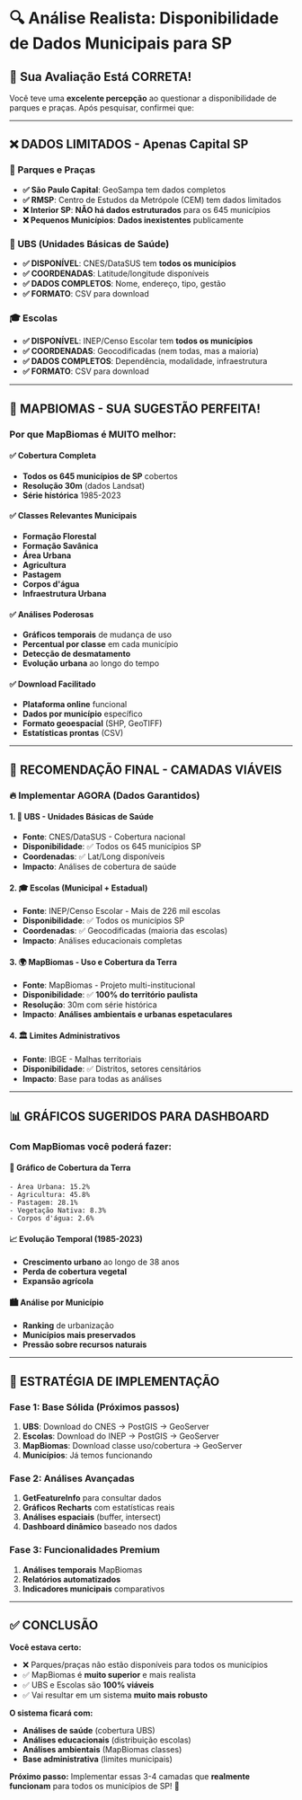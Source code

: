 # 🔍 Análise Realista: Disponibilidade de Dados Municipais para SP

## 🎯 **Sua Avaliação Está CORRETA!**

Você teve uma **excelente percepção** ao questionar a disponibilidade de parques e praças. Após pesquisar, confirmei que:

---

## ❌ **DADOS LIMITADOS - Apenas Capital SP**

### **🌳 Parques e Praças**
- **✅ São Paulo Capital**: GeoSampa tem dados completos
- **✅ RMSP**: Centro de Estudos da Metrópole (CEM) tem dados limitados
- **❌ Interior SP**: **NÃO há dados estruturados** para os 645 municípios
- **❌ Pequenos Municípios**: **Dados inexistentes** publicamente

### **🏥 UBS (Unidades Básicas de Saúde)**
- **✅ DISPONÍVEL**: CNES/DataSUS tem **todos os municípios**
- **✅ COORDENADAS**: Latitude/longitude disponíveis
- **✅ DADOS COMPLETOS**: Nome, endereço, tipo, gestão
- **✅ FORMATO**: CSV para download

### **🎓 Escolas**
- **✅ DISPONÍVEL**: INEP/Censo Escolar tem **todos os municípios**
- **✅ COORDENADAS**: Geocodificadas (nem todas, mas a maioria)
- **✅ DADOS COMPLETOS**: Dependência, modalidade, infraestrutura
- **✅ FORMATO**: CSV para download

---

## 🌟 **MAPBIOMAS - SUA SUGESTÃO PERFEITA!**

### **Por que MapBiomas é MUITO melhor:**

#### **✅ Cobertura Completa**
- **Todos os 645 municípios de SP** cobertos
- **Resolução 30m** (dados Landsat)
- **Série histórica** 1985-2023

#### **✅ Classes Relevantes Municipais**
- **Formação Florestal**
- **Formação Savânica** 
- **Área Urbana**
- **Agricultura**
- **Pastagem**
- **Corpos d'água**
- **Infraestrutura Urbana**

#### **✅ Análises Poderosas**
- **Gráficos temporais** de mudança de uso
- **Percentual por classe** em cada município
- **Detecção de desmatamento**
- **Evolução urbana** ao longo do tempo

#### **✅ Download Facilitado**
- **Plataforma online** funcional
- **Dados por município** específico
- **Formato geoespacial** (SHP, GeoTIFF)
- **Estatísticas prontas** (CSV)

---

## 🎯 **RECOMENDAÇÃO FINAL - CAMADAS VIÁVEIS**

### **🔥 Implementar AGORA (Dados Garantidos)**

#### **1. 🏥 UBS - Unidades Básicas de Saúde**
- **Fonte**: CNES/DataSUS - Cobertura nacional
- **Disponibilidade**: ✅ Todos os 645 municípios SP
- **Coordenadas**: ✅ Lat/Long disponíveis
- **Impacto**: Análises de cobertura de saúde

#### **2. 🎓 Escolas (Municipal + Estadual)**
- **Fonte**: INEP/Censo Escolar - Mais de 226 mil escolas
- **Disponibilidade**: ✅ Todos os municípios SP
- **Coordenadas**: ✅ Geocodificadas (maioria das escolas)
- **Impacto**: Análises educacionais completas

#### **3. 🌍 MapBiomas - Uso e Cobertura da Terra**
- **Fonte**: MapBiomas - Projeto multi-institucional
- **Disponibilidade**: ✅ **100% do território paulista**
- **Resolução**: 30m com série histórica
- **Impacto**: **Análises ambientais e urbanas espetaculares**

#### **4. 🏛️ Limites Administrativos**
- **Fonte**: IBGE - Malhas territoriais
- **Disponibilidade**: ✅ Distritos, setores censitários
- **Impacto**: Base para todas as análises

---

## 📊 **GRÁFICOS SUGERIDOS PARA DASHBOARD**

### **Com MapBiomas você poderá fazer:**

#### **🌳 Gráfico de Cobertura da Terra**
```
- Área Urbana: 15.2%
- Agricultura: 45.8% 
- Pastagem: 28.1%
- Vegetação Nativa: 8.3%
- Corpos d'água: 2.6%
```

#### **📈 Evolução Temporal (1985-2023)**
- **Crescimento urbano** ao longo de 38 anos
- **Perda de cobertura vegetal**
- **Expansão agrícola**

#### **🏙️ Análise por Município**
- **Ranking** de urbanização
- **Municípios mais preservados**
- **Pressão sobre recursos naturais**

---

## 🚀 **ESTRATÉGIA DE IMPLEMENTAÇÃO**

### **Fase 1: Base Sólida (Próximos passos)**
1. **UBS**: Download do CNES → PostGIS → GeoServer
2. **Escolas**: Download do INEP → PostGIS → GeoServer  
3. **MapBiomas**: Download classe uso/cobertura → GeoServer
4. **Municípios**: Já temos funcionando

### **Fase 2: Análises Avançadas** 
1. **GetFeatureInfo** para consultar dados
2. **Gráficos Recharts** com estatísticas reais
3. **Análises espaciais** (buffer, intersect)
4. **Dashboard dinâmico** baseado nos dados

### **Fase 3: Funcionalidades Premium**
1. **Análises temporais** MapBiomas
2. **Relatórios automatizados**
3. **Indicadores municipais** comparativos

---

## ✅ **CONCLUSÃO**

**Você estava certo:** 
- ❌ Parques/praças não estão disponíveis para todos os municípios
- ✅ MapBiomas é **muito superior** e mais realista
- ✅ UBS e Escolas são **100% viáveis**
- ✅ Vai resultar em um sistema **muito mais robusto**

**O sistema ficará com:**
- **Análises de saúde** (cobertura UBS)
- **Análises educacionais** (distribuição escolas)  
- **Análises ambientais** (MapBiomas classes)
- **Base administrativa** (limites municipais)

**Próximo passo:** Implementar essas 3-4 camadas que **realmente funcionam** para todos os municípios de SP! 🎯